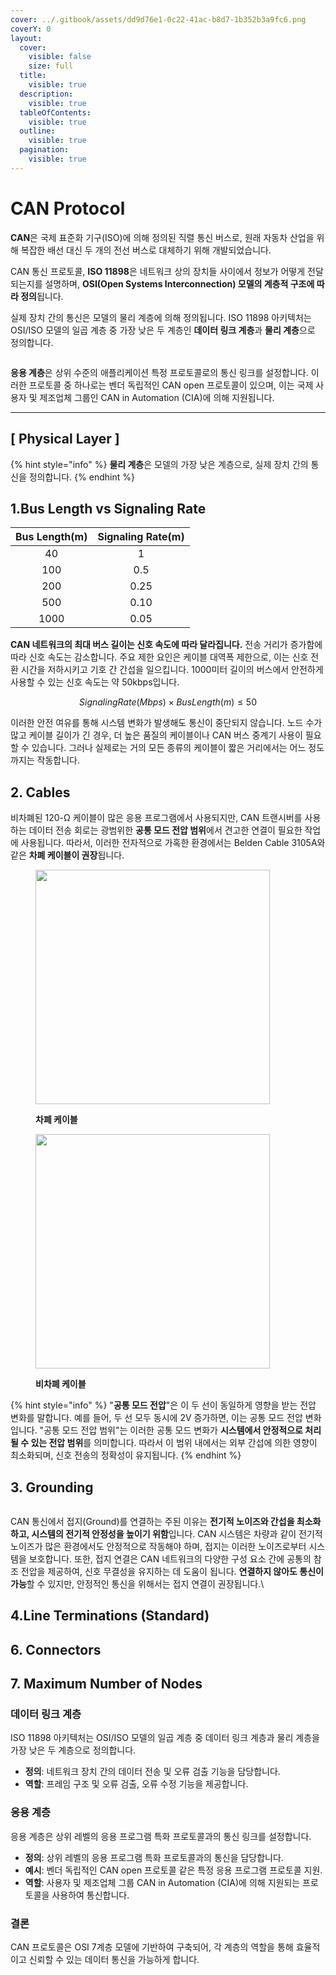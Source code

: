 ```yaml
---
cover: ../.gitbook/assets/dd9d76e1-0c22-41ac-b8d7-1b352b3a9fc6.png
coverY: 0
layout:
  cover:
    visible: false
    size: full
  title:
    visible: true
  description:
    visible: true
  tableOfContents:
    visible: true
  outline:
    visible: true
  pagination:
    visible: true
---
```


# CAN Protocol

**CAN**은 국제 표준화 기구(ISO)에 의해 정의된 직렬 통신 버스로, 원래 자동차 산업을 위해 복잡한 배선 대신 두 개의 전선 버스로 대체하기 위해 개발되었습니다.

CAN 통신 프로토콜, **ISO 11898**은 네트워크 상의 장치들 사이에서 정보가 어떻게 전달되는지를 설명하며, **OSI(Open Systems Interconnection) 모델의 계층적 구조에 따라 정의**됩니다.

실제 장치 간의 통신은 모델의 물리 계층에 의해 정의됩니다. ISO 11898 아키텍처는 OSI/ISO 모델의 일곱 계층 중 가장 낮은 두 계층인 **데이터 링크 계층**과 **물리 계층**으로 정의합니다.

<figure><img src="https://instrumentationtools.com/wp-content/uploads/2022/09/CAN-Protocol-with-the-OSI-Model.png?ezimgfmt=ng:webp/ngcb2" alt=""><figcaption></figcaption></figure>

**응용 계층**은 상위 수준의 애플리케이션 특정 프로토콜로의 통신 링크를 설정합니다. 이러한 프로토콜 중 하나로는 벤더 독립적인 CAN open 프로토콜이 있으며, 이는 국제 사용자 및 제조업체 그룹인 CAN in Automation (CIA)에 의해 지원됩니다.

***

## \[ Physical Layer ]&#x20;

{% hint style="info" %}
**물리 계층**은 모델의 가장 낮은 계층으로, 실제 장치 간의 통신을 정의합니다.
{% endhint %}

## 1.Bus Length vs Signaling Rate

<table data-full-width="true"><thead><tr><th align="center">Bus Length(m)</th><th align="center">Signaling Rate(m)</th></tr></thead><tbody><tr><td align="center">40</td><td align="center">1</td></tr><tr><td align="center">100</td><td align="center">0.5</td></tr><tr><td align="center">200</td><td align="center">0.25</td></tr><tr><td align="center">500</td><td align="center">0.10</td></tr><tr><td align="center">1000</td><td align="center">0.05</td></tr></tbody></table>

**CAN 네트워크의 최대 버스 길이는 신호 속도에 따라 달라집니다.** 전송 거리가 증가함에 따라 신호 속도는 감소합니다. 주요 제한 요인은 케이블 대역폭 제한으로, 이는 신호 전환 시간을 저하시키고 기호 간 간섭을 일으킵니다. 1000미터 길이의 버스에서 안전하게 사용할 수 있는 신호 속도는 약 50kbps입니다.&#x20;

$$Signaling Rate (Mbps) × Bus Length (m) ≤ 50$$

이러한 안전 여유를 통해 시스템 변화가 발생해도 통신이 중단되지 않습니다. 노드 수가 많고 케이블 길이가 긴 경우, 더 높은 품질의 케이블이나 CAN 버스 중계기 사용이 필요할 수 있습니다. 그러나 실제로는 거의 모든 종류의 케이블이 짧은 거리에서는 어느 정도까지는 작동합니다.

## 2. Cables

비차폐된 120-Ω 케이블이 많은 응용 프로그램에서 사용되지만, CAN 트랜시버를 사용하는 데이터 전송 회로는 광범위한 **공통 모드 전압 범위**에서 견고한 연결이 필요한 작업에 사용됩니다. 따라서, 이러한 전자적으로 가혹한 환경에서는 Belden Cable 3105A와 같은 **차폐 케이블이 권장**됩니다.&#x20;

<div align="left">

<figure><img src="https://ko.kbs-connector.com/Content/uploads/2021625326/202105141506056da5e6410dcf4c08b90874c7ed9f9731.jpg" alt="" width="375"><figcaption><p><strong>차폐 케이블</strong></p></figcaption></figure>

 

<figure><img src="https://ko.kbs-connector.com/Content/uploads/2021625326/202105141506267a7e22a284df48f0aa3ac620f68bf717.jpg" alt="" width="375"><figcaption><p><strong>비차폐 케이블</strong></p></figcaption></figure>

</div>

{% hint style="info" %}
"**공통 모드 전압**"은 이 두 선이 동일하게 영향을 받는 전압 변화를 말합니다. 예를 들어, 두 선 모두 동시에 2V 증가하면, 이는 공통 모드 전압 변화입니다. "공통 모드 전압 범위"는 이러한 공통 모드 변화가 **시스템에서 안정적으로 처리될 수 있는 전압 범위**를 의미합니다. 따라서 이 범위 내에서는 외부 간섭에 의한 영향이 최소화되며, 신호 전송의 정확성이 유지됩니다.
{% endhint %}



## 3. Grounding

<figure><img src="https://danfosseditron.zendesk.com/hc/article_attachments/10832372580509" alt=""><figcaption></figcaption></figure>

CAN 통신에서 접지(Ground)를 연결하는 주된 이유는 **전기적 노이즈와 간섭을 최소화하고, 시스템의 전기적 안정성을 높이기 위함**입니다. CAN 시스템은 차량과 같이 전기적 노이즈가 많은 환경에서도 안정적으로 작동해야 하며, 접지는 이러한 노이즈로부터 시스템을 보호합니다. 또한, 접지 연결은 CAN 네트워크의 다양한 구성 요소 간에 공통의 참조 전압을 제공하여, 신호 무결성을 유지하는 데 도움이 됩니다. **연결하지 않아도 통신이 가능**할 수 있지만, 안정적인 통신을 위해서는 접지 연결이 권장됩니다.\


## 4.Line Terminations (Standard)



## 6. Connectors

## 7. Maximum Number of Nodes



###

### 데이터 링크 계층

ISO 11898 아키텍처는 OSI/ISO 모델의 일곱 계층 중 데이터 링크 계층과 물리 계층을 가장 낮은 두 계층으로 정의합니다.

* **정의**: 네트워크 장치 간의 데이터 전송 및 오류 검출 기능을 담당합니다.
* **역할**: 프레임 구조 및 오류 검출, 오류 수정 기능을 제공합니다.

### 응용 계층

응용 계층은 상위 레벨의 응용 프로그램 특화 프로토콜과의 통신 링크를 설정합니다.

* **정의**: 상위 레벨의 응용 프로그램 특화 프로토콜과의 통신을 담당합니다.
* **예시**: 벤더 독립적인 CAN open 프로토콜 같은 특정 응용 프로그램 프로토콜 지원.
* **역할**: 사용자 및 제조업체 그룹 CAN in Automation (CIA)에 의해 지원되는 프로토콜을 사용하여 통신합니다.

### 결론

CAN 프로토콜은 OSI 7계층 모델에 기반하여 구축되어, 각 계층의 역할을 통해 효율적이고 신뢰할 수 있는 데이터 통신을 가능하게 합니다.
